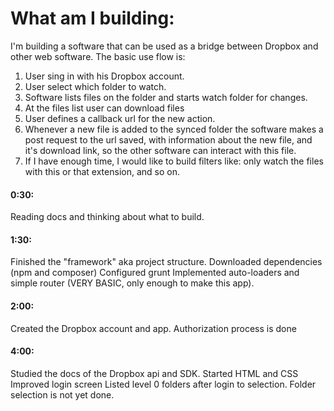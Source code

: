 # What am I building:
I'm building a software that can be used as a bridge between Dropbox and other web software.
The basic use flow is:
1) User sing in with his Dropbox account.
2) User select which folder to watch.
3) Software lists files on the folder and starts watch folder for changes.
4) At the files list user can download files
5) User defines a callback url for the new action.
6) Whenever a new file is added to the synced folder the software makes a post request to the url saved, with information about the new file, and it's download link, so the other software can interact with this file.
7) If I have enough time, I would like to build filters like: only watch the files with this or that extension, and so on.

#### 0:30:
  Reading docs and thinking about what to build.

#### 1:30:
  Finished the "framework" aka project structure.
  Downloaded dependencies (npm and composer)
  Configured grunt
  Implemented auto-loaders and simple router (VERY BASIC, only enough to make this app).

#### 2:00:
  Created the Dropbox account and app.
  Authorization process is done

#### 4:00:
  Studied the docs of the Dropbox api and SDK.
  Started HTML and CSS
  Improved login screen
  Listed level 0 folders after login to selection. Folder selection is not yet done.
